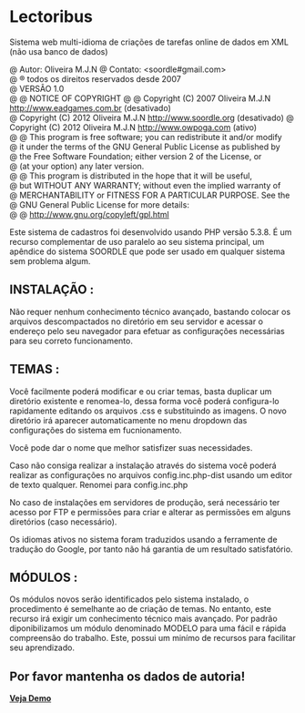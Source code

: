 # Lectoribus
Sistema web multi-idioma de criações de tarefas online de dados em XML  (não usa banco de dados)

@		Autor: 	Oliveira M.J.N
@		Contato: <soordle#gmail.com>							                     								 	 
@       ® todos os direitos reservados desde 2007  
@       VERSÂO 1.0     								 
@
@ NOTICE OF COPYRIGHT
@
@ Copyright (C) 2007  Oliveira M.J.N  http://www.eadgames.com.br (desativado)       
@ Copyright (C) 2012  Oliveira M.J.N  http://www.soordle.org (desativado)
@ Copyright (C) 2012  Oliveira M.J.N  http://www.owpoga.com (ativo)   
@
@ This program is free software; you can redistribute it and/or modify  
@ it under the terms of the GNU General Public License as published by  
@ the Free Software Foundation; either version 2 of the License, or     
@ (at your option) any later version.                                   
@
@ This program is distributed in the hope that it will be useful,       
@ but WITHOUT ANY WARRANTY; without even the implied warranty of        
@ MERCHANTABILITY or FITNESS FOR A PARTICULAR PURPOSE.  See the         
@ GNU General Public License for more details:                          
@
@          http://www.gnu.org/copyleft/gpl.html                         
                                                                       


Este sistema de cadastros foi desenvolvido usando PHP versão 5.3.8.
É um recurso complementar de uso paralelo ao seu sistema principal, um apêndice do sistema SOORDLE que pode ser usado em qualquer sistema sem problema algum.


INSTALAÇÃO : 
-------------------------------
Não requer nenhum conhecimento técnico avançado, bastando colocar os arquivos descompactados no diretório em seu servidor  e acessar o endereço pelo seu navegador para efetuar as configurações necessárias para seu correto funcionamento.
 
 TEMAS : 
 -----------------------------
 Você facilmente poderá modificar e ou criar temas, basta duplicar um diretório existente e renomea-lo, dessa forma você poderá configura-lo  rapidamente editando os arquivos .css e substituindo as imagens. 
 O novo diretório irá aparecer automaticamente no menu dropdown das configurações do sistema em fucnionamento.
 
 Você pode dar o nome que melhor satisfizer suas necessidades.

Caso não consiga realizar a instalação através do sistema você poderá realizar as configurações no arquivos config.inc.php-dist usando
 um editor de texto qualquer. Renomei para config.inc.php

No caso de instalações em servidores de produção, será necessário ter acesso por FTP e permissões para  criar e alterar as permissões em alguns diretórios (caso necessário).
 
Os idiomas ativos no sistema foram traduzidos usando a ferramente de tradução do Google, por tanto não há garantia de um resultado satisfatório.

MÓDULOS : 
-----------------------------
Os módulos novos serão identificados pelo sistema instalado, o procedimento é semelhante ao de criação de temas. No entanto, este recurso
irá exigir um conhecimento técnico mais avançado. Por padrão diponibilizamos um módulo denominado MODELO para uma fácil e rápida compreensão do trabalho.
Este, possui um minímo de recursos para facilitar seu aprendizado.

Por favor mantenha os dados de autoria!
--------------------------------------------------------------------------------------------------------
<a href="http://www.owpoga.com/soordle/demo/lectoribus/index.php" target="_blank"><b>Veja Demo</b></a>
